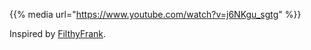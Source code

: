 <!--
.. title: habe u seen alien pls
.. slug: habe-u-seen-alien-pls
.. date: 2019-03-28 12:00:00 UTC+01:00
.. tags:
.. category: video
.. link:
.. description:
.. type: text
-->

{{% media url="https://www.youtube.com/watch?v=j6NKgu_sgtg" %}}

Inspired by [FilthyFrank](https://www.youtube.com/watch?v=EtxBvU21J28).
